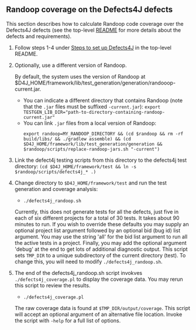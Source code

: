 Randoop coverage on the Defects4J defects
----------------
This section describes how to calculate Randoop code coverage over the Defects4J
defects (see the top-level
[README](https://github.com/rjust/defects4j/blob/master/README.md) for
more details about the defects and requirements).

1. Follow steps 1-4 under
   [Steps to set up
   Defects4J](https://github.com/rjust/defects4j/blob/master/README.md#steps-to-set-up-defects4j)
   in the top-level README.

2. Optionally, use a different version of Randoop.

   By default, the system uses the version of Randoop at
   $D4J_HOME/framework/lib/test_generation/generation/randooop-current.jar.

   * You can indicate a different directory that contains Randoop (note that the `.jar` files must be suffixed `-current.jar`):
     ```export TESTGEN_LIB_DIR="path-to-directory-containing-randoop-current.jar"```
   * You can link `.jar` files from a local version of Randoop:
     ```
     export randoop=MY_RANDOOP_DIRECTORY && (cd $randoop && rm -rf build/libs/ && ./gradlew assemble) && (cd $D4J_HOME/framework/lib/test_generation/generation && $randoop/scripts/replace-randoop-jars.sh "-current")
     ```

3. Link the defect4j testing scripts from this directory to the defects4j test directory:
   `(cd $D4J_HOME/framework/test && ln -s $randoop/scripts/defects4j_* .)`

4. Change directory to `$D4J_HOME/framework/test` and run the test generation and coverage analysis:
    - `./defects4j_randoop.sh`

    Currently, this does not generate tests for all the defects, just five in
    each of six different projects for a total of 30 tests. It takes about 90
    minutes to run. If you wish to override these defaults you may supply
    an optional project list argument followed by an optional bid (bug id)
    list argument. You may use the string 'all' for the bid list argument to
    run all the active tests in a project.  Finally, you may add the optional
    argument 'debug' at the end to get lots of additional diagnostic output.
    This script sets `TMP_DIR` to a unique subdirectory of the current directory
    (test). To change this, you will need to modify `./defects4j_randoop.sh`.

5. The end of the defects4j_randoop.sh script invokves `./defects4j_coverage.pl` to
   display the coverage data.  You may rerun this script to review the results.
    - `./defects4j_coverage.pl`

    The raw coverage data is found at `$TMP_DIR/output/coverage`.
    This script will accept an optional argument of an alternative file location.
    Invoke the script with `-help` for a full list of options.
